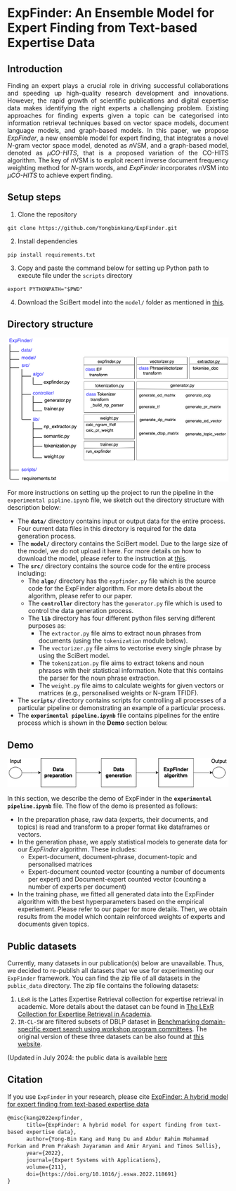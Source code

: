 # ExpFinder: An Ensemble Model for Expert Finding from Text-based Expertise Data

## Introduction
<p align="justify">
Finding an expert plays a crucial role in driving successful collaborations and speeding up high-quality research development and innovations. However, the rapid growth of scientific publications and digital expertise data makes identifying the right experts a challenging problem. Existing approaches for finding experts given a topic can be categorised into information retrieval techniques based on vector space models, document language models, and graph-based models. In this paper, we propose <i>ExpFinder</i>, a new ensemble model for expert finding, that integrates a novel <i>N</i>-gram vector space model, denoted as <i>n</i>VSM, and a graph-based model, denoted as <i>μCO-HITS</i>, that is a proposed variation of the CO-HITS algorithm. The key of <i>n</i>VSM is to exploit recent inverse document frequency weighting method for <i>N</i>-gram words, and <i>ExpFinder</i> incorporates <i>n</i>VSM into <i>μCO-HITS</i> to achieve expert finding. 
</p>

## Setup steps
1. Clone the repository
```
git clone https://github.com/Yongbinkang/ExpFinder.git
```
2. Install dependencies
```
pip install requirements.txt
```
3. Copy and paste the command below for setting up Python path to execute file under the `scripts` directory
```
export PYTHONPATH="$PWD"
```
4. Download the SciBert model into the `model/` folder as mentioned in [this](https://github.com/Yongbinkang/ExpFinder/tree/main/model).

## Directory structure

![Directory structure](https://github.com/Yongbinkang/ExpFinder/blob/main/images/structure_interface.png)

For more instructions on setting up the project to run the pipeline in the `experimental pipline.ipynb` file, we sketch out the directory structure with description below:

* The __`data/`__ directory contains input or output data for the entire process. Four current data files in this directory is required for the data generation process.
* The __`model/`__ directory contains the SciBert model. Due to the large size of the model, we do not upload it here. For more details on how to download the model, please refer to the instruction at [this](https://github.com/Yongbinkang/ExpFinder/blob/main/model/README.md).
* The __`src/`__ directory contains the source code for the entire process including:
  * The __`algo/`__ directory has the `expfinder.py` file which is the source code for the ExpFinder algorithm. For more details about the algorithm, please refer to our paper.
  * The __`controller`__ directory has the `generator.py` file which is used to control the data generation process.
  * The __`lib`__ directory has four different python files serving different purposes as:
    * The `extractor.py` file aims to extract noun phrases from documents (using the `tokenization` module below).
    * The `vectorizer.py` file aims to vectorise every single phrase by using the SciBert model.
    * The `tokenization.py` file aims to extract tokens and noun phrases with their statistical information. Note that this contains the parser for the noun phrase extraction.
    * The `weight.py` file aims to calculate weights for given vectors or matrices (e.g., personalised weights or N-gram TFIDF).
* The __`scripts/`__ directory contains scripts for controlling all processes of a particular pipeline or demonstrating an example of a particular process.
* The __`experimental pipeline.ipynb`__ file contains pipelines for the entire process which is shown in the __Demo__ section below.

## Demo

![Execution flow](https://github.com/Yongbinkang/ExpFinder/blob/main/images/flow.png)

In this section, we describe the demo of ExpFinder in the __`experimental pipeline.ipynb`__ file. The flow of the demo is presented as follows:

* In the preparation phase, raw data (experts, their documents, and topics) is read and transform to a proper format like dataframes or vectors.
* In the generation phase, we apply statistical models to generate data for our *ExpFinder* algorithm. These includes:
  * Expert-document, document-phrase, document-topic and personalised matrices
  * Expert-document counted vector (counting a number of documents per expert) and Document-expert counted vector (counting a number of experts per document)
* In the training phase, we fitted all generated data into the ExpFinder algorithm with the best hyperparameters based on the empirical experiement. Please refer to our paper for more details. Then, we obtain results from the model which contain reinforced weights of experts and documents given topics.

## Public datasets

Currently, many datasets in our publication(s) below are unavailable. Thus, we decided to re-publish all datasets that we use for experimenting our `ExpFinder` framework. You can find the zip file of all datasets in the `public_data` directory. The zip file contains the following datasets:

1. `LExR` is the Lattes Expertise Retrieval collection for expertise retrieval in academic. More details about the dataset can be found in [The LExR Collection for Expertise Retrieval in Academia](https://dl.acm.org/doi/10.1145/2911451.2914678).
2. `IR-CL-SW` are filtered subsets of DBLP dataset in [Benchmarking domain-specific expert search using workshop program committees](https://dl.acm.org/doi/abs/10.1145/2508497.2508501). The original version of these three datasets can be also found at [this website](http://toinebogers.com/?page_id=240).

(Updated in July 2024: the public data is available [here](https://drive.google.com/file/d/1uQxIkhacI0oar65Biu0jocfx5IU6jo9S/view?usp=sharing)

## Citation
If you use `ExpFinder` in your research, please cite [ExpFinder: A hybrid model for expert finding from text-based expertise data](https://doi.org/10.1016/j.eswa.2022.118691)

```
@misc{kang2022expfinder,
      title={ExpFinder: A hybrid model for expert finding from text-based expertise data}, 
      author={Yong-Bin Kang and Hung Du and Abdur Rahim Mohammad Forkan and Prem Prakash Jayaraman and Amir Aryani and Timos Sellis},
      year={2022},
      journal={Expert Systems with Applications},
      volume={211},
      doi={https://doi.org/10.1016/j.eswa.2022.118691}
}
```

<!--
and [An open-source framework for ExpFinder integrating N-gram vector space model and μCO-HITS](https://doi.org/10.1016/j.simpa.2021.100069)

```
@article{du2021open,
  title={An open-source framework for ExpFinder integrating N-gram vector space model and $\mu$CO-HITS},
  author={Du, Hung and Kang, Yong-Bin},
  journal={Software Impacts},
  pages={100069},
  year={2021},
  publisher={Elsevier}
}
```
-->
